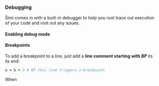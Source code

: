 ### Debugging

Šimi comes in with a built-in debugger to help you root trace out execution of your code and root out any issues.

#### Enabling debug mode



#### Breakpoints
To add a breakpoint to a line, just add a **line comment starting with *BP*** its its end:
```ruby
a = b + 3 # BP this line triggers a breakpoint
```

When 
